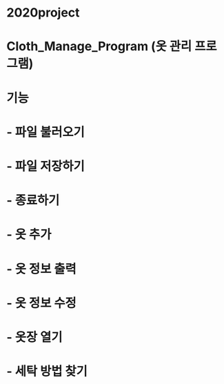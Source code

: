 # 2020project
# Cloth_Manage_Program (옷 관리 프로그램)
# 기능
# - 파일 불러오기
# - 파일 저장하기
# - 종료하기
# - 옷 추가
# - 옷 정보 출력
# - 옷 정보 수정
# - 옷장 열기
# - 세탁 방법 찾기
